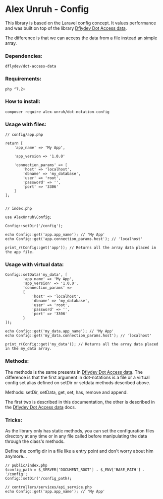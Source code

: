 # Alex Unruh - Config

This library is based on the Laravel config concept. It values performance and was built on top of the library [Dflydev Dot Access data](https://github.com/dflydev/dflydev-dot-access-data).

The difference is that we can access the data from a file instead an simple array. 

### Dependencies:

```
dflydev/dot-access-data
```

### Requirements:

```
php ^7.2+
```

### How to install:

```
composer require alex-unruh/dot-notation-config
```

### Usage with files:

```
// config/app.php

return [
	'app_name' => 'My App',
	
	'app_version => '1.0.0'

	'connection_params' => [
		'host' => 'localhost',
		'dbname' => 'my_database',
		'user' => 'root',
		'password' => '',
		'port' => '3306'
 	]
];


// index.php

use AlexUnruh\Config;

Config::setDir('/config');

echo Config::get('app.app_name'); // 'My App'
echo Config::get('app.connection_params.host'); // 'localhost'

print_r(Config::get('app')); // Returns all the array data placed in the app file.
```

### Usage with virtual data:

```
Config::setData('my_data', [
		'app_name' => 'My App',
		'app_version' => '1.0.0', 
		'connection_params' => 
		[
			'host' => 'localhost',
			'dbname' => 'my_database',
			'user' => 'root',
			'password' => '',
			'port' => '3306'
		}
]);

echo Config::get('my_data.app_name'); // 'My App'
echo Config::get('my_data.connection_params.host'); // 'localhost'

print_r(Config::get('my_data')); // Returns all the array data placed in the my_data array.
```

### Methods:

The methods is the same presents in [Dflydev Dot Access data](https://github.com/dflydev/dflydev-dot-access-data). The difference is that the first argument in dot-notations is a file or a virtual config set alias defined on setDir or setdata methods described above.

Methods: setDir, setData, get, set, has, remove and append.

The first two is described in this documentation, the other is described in the [Dflydev Dot Access data](https://github.com/dflydev/dflydev-dot-access-data) docs.

### Tricks:

As the library only has static methods, you can set the configuration files directory at any time or in any file called before manipulating the data through the class's methods.

Define the config dir in a file like a entry point and don't worry about him anymore...

```
// public/index.php
$config_path = $_SERVER['DOCUMENT_ROOT'] . $_ENV['BASE_PATH'] . '/config';
Config::setDir('/config_path);

// controllers/services/api_service.php
echo Config::get('app.app_name'); // 'My App'
